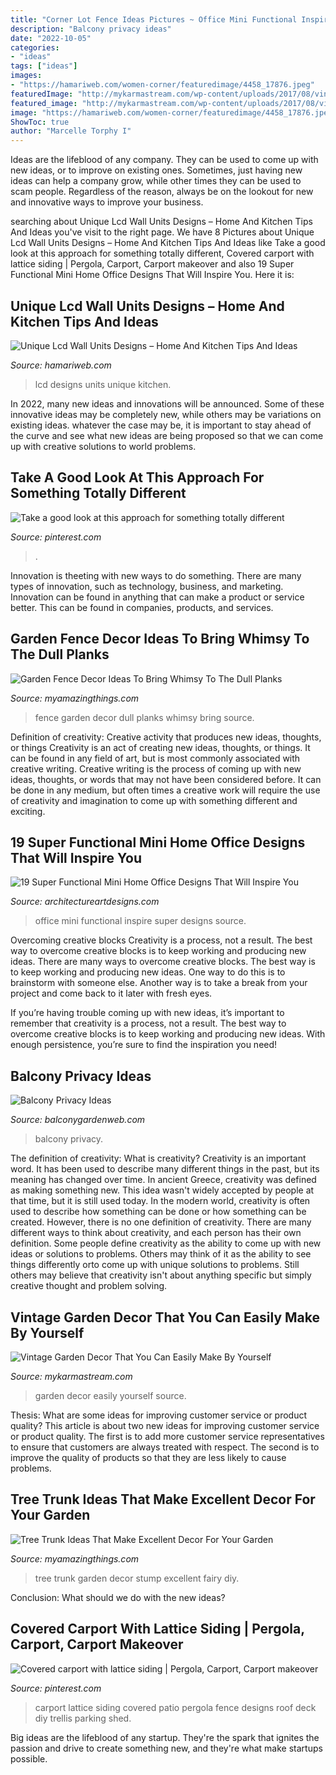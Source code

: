 ```yaml
---
title: "Corner Lot Fence Ideas Pictures ~ Office Mini Functional Inspire Super Designs Source"
description: "Balcony privacy ideas"
date: "2022-10-05"
categories:
- "ideas"
tags: ["ideas"]
images:
- "https://hamariweb.com/women-corner/featuredimage/4458_17876.jpeg"
featuredImage: "http://mykarmastream.com/wp-content/uploads/2017/08/vintage-garden-decor-12.jpg"
featured_image: "http://mykarmastream.com/wp-content/uploads/2017/08/vintage-garden-decor-12.jpg"
image: "https://hamariweb.com/women-corner/featuredimage/4458_17876.jpeg"
ShowToc: true
author: "Marcelle Torphy I"
---
```



Ideas are the lifeblood of any company. They can be used to come up with new ideas, or to improve on existing ones. Sometimes, just having new ideas can help a company grow, while other times they can be used to scam people. Regardless of the reason, always be on the lookout for new and innovative ways to improve your business.

	

		
searching about Unique Lcd Wall Units Designs – Home And Kitchen Tips And Ideas you've visit to the right page. We have 8 Pictures about Unique Lcd Wall Units Designs – Home And Kitchen Tips And Ideas like Take a good look at this approach for something totally different, Covered carport with lattice siding | Pergola, Carport, Carport makeover and also 19 Super Functional Mini Home Office Designs That Will Inspire You. Here it is:
		
    
## Unique Lcd Wall Units Designs – Home And Kitchen Tips And Ideas

<img loading=lazy src="https://hamariweb.com/women-corner/featuredimage/4458_17876.jpeg" onerror="this.onerror=null;this.src='https://tse4.mm.bing.net/th?id=OIP.1t2Eab3DI97XuFWRwfdgcgHaEf&amp;pid=15.1';" alt="Unique Lcd Wall Units Designs – Home And Kitchen Tips And Ideas">

_Source: hamariweb.com_

>lcd designs units unique kitchen. 

	

In 2022, many new ideas and innovations will be announced. Some of these innovative ideas may be completely new, while others may be variations on existing ideas. whatever the case may be, it is important to stay ahead of the curve and see what new ideas are being proposed so that we can come up with creative solutions to world problems.

    
## Take A Good Look At This Approach For Something Totally Different

<img loading=lazy src="https://i.pinimg.com/736x/b7/c5/8b/b7c58bfa4feeee5044ca3394261081b1.jpg" onerror="this.onerror=null;this.src='https://tse4.mm.bing.net/th?id=OIP.56dx5vRAt2qo8NGkui89_wHaJ3&amp;pid=15.1';" alt="Take a good look at this approach for something totally different">

_Source: pinterest.com_

>. 

	

Innovation is theeting with new ways to do something. There are many types of innovation, such as technology, business, and marketing. Innovation can be found in anything that can make a product or service better. This can be found in companies, products, and services.

    
## Garden Fence Decor Ideas To Bring Whimsy To The Dull Planks

<img loading=lazy src="http://myamazingthings.com/wp-content/uploads/2017/08/garden-fence-decor-1.jpg" onerror="this.onerror=null;this.src='https://tse1.mm.bing.net/th?id=OIP.0NDcIalGO2DWvdcmomuNXwHaGd&amp;pid=15.1';" alt="Garden Fence Decor Ideas To Bring Whimsy To The Dull Planks">

_Source: myamazingthings.com_

>fence garden decor dull planks whimsy bring source. 

	

Definition of creativity: Creative activity that produces new ideas, thoughts, or things
Creativity is an act of creating new ideas, thoughts, or things. It can be found in any field of art, but is most commonly associated with creative writing. Creative writing is the process of coming up with new ideas, thoughts, or words that may not have been considered before. It can be done in any medium, but often times a creative work will require the use of creativity and imagination to come up with something different and exciting.

    
## 19 Super Functional Mini Home Office Designs That Will Inspire You

<img loading=lazy src="https://www.architectureartdesigns.com/wp-content/uploads/2016/08/16-31.jpg" onerror="this.onerror=null;this.src='https://tse2.mm.bing.net/th?id=OIP.2kSgiMvQbLxJjYLsANP7IQAAAA&amp;pid=15.1';" alt="19 Super Functional Mini Home Office Designs That Will Inspire You">

_Source: architectureartdesigns.com_

>office mini functional inspire super designs source. 

	

Overcoming creative blocks
Creativity is a process, not a result. The best way to overcome creative blocks is to keep working and producing new ideas.
There are many ways to overcome creative blocks. The best way is to keep working and producing new ideas. One way to do this is to brainstorm with someone else. Another way is to take a break from your project and come back to it later with fresh eyes.

If you’re having trouble coming up with new ideas, it’s important to remember that creativity is a process, not a result. The best way to overcome creative blocks is to keep working and producing new ideas. With enough persistence, you’re sure to find the inspiration you need!

    
## Balcony Privacy Ideas

<img loading=lazy src="https://balconygardenweb-lhnfx0beomqvnhspx.netdna-ssl.com/wp-content/uploads/2015/08/balcony-privacy-ideas-4_mini.jpg" onerror="this.onerror=null;this.src='https://tse1.mm.bing.net/th?id=OIP.EoGtst2SH8ty67lo1c6noQHaJ4&amp;pid=15.1';" alt="Balcony Privacy Ideas">

_Source: balconygardenweb.com_

>balcony privacy. 

	

The definition of creativity: What is creativity?
Creativity is an important word. It has been used to describe many different things in the past, but its meaning has changed over time. In ancient Greece, creativity was defined as making something new. This idea wasn't widely accepted by people at that time, but it is still used today. In the modern world, creativity is often used to describe how something can be done or how something can be created. However, there is no one definition of creativity. There are many different ways to think about creativity, and each person has their own definition. Some people define creativity as the ability to come up with new ideas or solutions to problems. Others may think of it as the ability to see things differently orto come up with unique solutions to problems. Still others may believe that creativity isn't about anything specific but simply creative thought and problem solving.

    
## Vintage Garden Decor That You Can Easily Make By Yourself

<img loading=lazy src="http://mykarmastream.com/wp-content/uploads/2017/08/vintage-garden-decor-12.jpg" onerror="this.onerror=null;this.src='https://tse1.mm.bing.net/th?id=OIP.XUpHMkjz1vYTgcB9a6d6mgHaKI&amp;pid=15.1';" alt="Vintage Garden Decor That You Can Easily Make By Yourself">

_Source: mykarmastream.com_

>garden decor easily yourself source. 

	

Thesis: What are some ideas for improving customer service or product quality?
This article is about two new ideas for improving customer service or product quality. The first is to add more customer service representatives to ensure that customers are always treated with respect. The second is to improve the quality of products so that they are less likely to cause problems.

    
## Tree Trunk Ideas That Make Excellent Decor For Your Garden

<img loading=lazy src="http://myamazingthings.com/wp-content/uploads/2017/08/tree-stump-ideas-4.jpg" onerror="this.onerror=null;this.src='https://tse1.mm.bing.net/th?id=OIP.MBSdo7a0sR_-cVH_-sOXngHaE7&amp;pid=15.1';" alt="Tree Trunk Ideas That Make Excellent Decor For Your Garden">

_Source: myamazingthings.com_

>tree trunk garden decor stump excellent fairy diy. 

	

Conclusion: What should we do with the new ideas?
 

    
## Covered Carport With Lattice Siding | Pergola, Carport, Carport Makeover

<img loading=lazy src="https://i.pinimg.com/736x/68/1e/de/681edeb9e001503ccec6e1790ea1d30a--carport-designs-carport-ideas.jpg" onerror="this.onerror=null;this.src='https://tse3.mm.bing.net/th?id=OIP._ZTXhQu1Z_WsrKnOidzGkAHaEL&amp;pid=15.1';" alt="Covered carport with lattice siding | Pergola, Carport, Carport makeover">

_Source: pinterest.com_

>carport lattice siding covered patio pergola fence designs roof deck diy trellis parking shed. 

	

Big ideas are the lifeblood of any startup. They're the spark that ignites the passion and drive to create something new, and they're what make startups possible.

